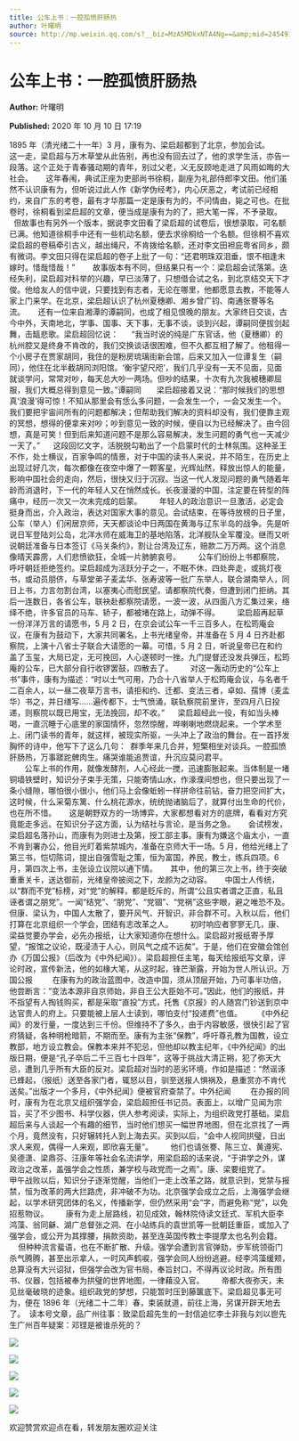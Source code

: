 ```yaml
---
title: 公车上书：一腔孤愤肝肠热
author: 叶曙明
source: http://mp.weixin.qq.com/s?__biz=MzA5MDkxNTA4Ng==&amp;mid=2454910126&amp;idx=1&amp;sn=bc31b48ed5499f58fc051562cb17ca93&amp;chksm=87a23ccfb0d5b5d94fb4d12ee49815e80e0a8859a2efe096e80b48eaf6e85b388b0c7d4f117a&poc_token=HJ_Do2ejHyO-wNZGG8Q1S8FdPgy1YBBEob-nUEme
---
```


# 公车上书：一腔孤愤肝肠热

**Author:** 叶曙明

**Published:** 2020 年 10 月 10 日 17:19

1895 年（清光绪二十一年）3 月，康有为、梁启超都到了北京，参加会试。      这一走，梁启超与万木草堂从此告别，再也没有回去过了，他的求学生活，亦告一段落。这个正处于青春骚动期的青年，别过父老，义无反顾地走进了风雨如晦的大社会。      这年春闱，典试正座为吏部尚书徐桐，副座为礼部侍郎李文田。他们虽然不认识康有为，但听说过此人作《新学伪经考》，内心厌恶之，考试前已经相约，来自广东的考卷，最有才华那篇一定是康有为的，不问情由，毙之可也。在批卷时，徐桐看到梁启超的文章，便当成是康有为的了，把大笔一挥，不予录取。      但故事也有另外一个版本，据说李文田看了梁启超的试卷后，很想录取，可名额已满。他知道徐桐手中还有一些机动名额，便去求徐桐给一个名额。但徐桐不喜欢梁启超的卷稿牵引古义，越出绳尺，不肯拨给名额，还对李文田袒庇粤省同乡，颇有微词。李文田只得在梁启超的卷子上批了一句：“还君明珠双泪垂，恨不相逢未嫁时。惜哉惜哉！”        故事版本有不同，但结果只有一个：梁启超会试落第。迭经失利，梁启超对科举的兴趣，早已淡薄了，只想借会试之名，到北京结交天下才俊。他给友人的信中说，只要找到有志者，无论在哪里，他都愿意去教，不能等人家上门来学。在北京，梁启超认识了杭州夏穗卿、湘乡曾广钧、南通张謇等名流。      还有一位来自湘潭的谭嗣同，也成了相见恨晚的朋友。大家终日交谈，古今中外，天南地北，学事、国事、天下事，无事不谈，谈到兴起，谭嗣同便拔剑起舞，击缻悲歌。梁启超回忆说：      “我当时说的纯是广东官话，他（夏穗卿）的杭州腔又是终身不肯改的，我们交换谈话很困难，但不久都互相了解了。他租得一个小房子在贾家胡同，我住的是粉房琉璃街新会馆，后来又加入一位谭复生（嗣同），他住在北半截胡同浏阳馆。‘衡宇望尺咫’，我们几乎没有一天不见面，见面就谈学问，常常对吵，每天总大吵一两场。但吵的结果，十次有九次我被穗卿屈服，我们大概总得到意见一致。”谭嗣同       梁启超接着又说：“那时候我们的思想真‘浪漫’得可惊！不知从那里会有恁么多问题，一会发生一个，一会又发生一个。我们要把宇宙间所有的问题都解决；但帮助我们解决的资料却没有，我们便靠主观的冥想，想得的便拿来对吵；吵到意见一致的时候，便自以为已经解决了。由今回想，真是可笑！但到后来知道问题不是那么容易解决，发生问题的勇气也一天减少一天了。”      这段回忆文字，活脱脱勾勒出了一个启蒙时代的士林氛围。这种圣王不作，处士横议，百家争鸣的情景，对于中国的读书人来说，并不陌生，在历史上出现过好几次，每次都像在夜空中爆了一颗客星，光辉灿然，释放出惊人的能量，影响中国社会的走向，然后，很快又归于沉寂。当这一代人发现问题的勇气随着年龄而消退时，下一代的年轻人又在悄然成长。长夜漫漫的中国，注定要在转型的阵痛中，经历一次又一次未完成的启蒙。        年轻人的政治意识一旦激活，必定会挺身而出，介入政治，表达对国家大事的意见。会试结束，在等待放榜的日子里，公车（举人）们闲居京师，天天都谈论中日两国在黄海与辽东半岛的战争。先是听说日军登陆刘公岛，北洋水师在威海卫的基地陷落，北洋舰队全军覆没。继而又听说朝廷准备与日本签订《马关条约》，割让台湾及辽东，赔款二万万两。这个消息像晴天霹雳，人们悲愤欲狂，全城一片肺腑哀号。        公车们纷纷上书都察院，呼吁朝廷拒绝签约。梁启超成为活跃分子之一，不眠不休，四处奔走，或挑灯夜书，或动员朋侪，与草堂弟子麦孟华、张寿波等一批广东举人，联合湖南举人，同日上书，力言勿割台湾，以塞夷心而慰民望。请都察院代奏，但遭到闭门拒纳。其后一连数日，各省公车，联袂赴都察院请愿，一波一波，从四面八方汇集过来，络绎不绝，许多官员的马车、轿子，都被堵在路上，动弹不得。        梁启超再起草一份洋洋万言的请愿书，5 月 2 日，在京会试公车一千三百多人，在松筠庵会议，在康有为鼓动下，大家共同署名，上书光绪皇帝，并准备在 5 月 4 日齐赴都察院，上演十八省士子联合大请愿的一幕。可惜，5 月 2 日，听说皇帝已在和约盖了玉玺，大局已定，无可挽回，人心遂顿时一挫。九门提督还没发兵弹压，松筠庵的公车，已大部分自行收锣罢鼓，四散去了。        对这一轰动历史的“公车上书”事件，康有为描述：“时以士气可用，乃合十八省举人于松筠庵会议，与名者千二百余人，以一昼二夜草万言书，请拒和约、迁都、变法三者，卓如、孺博（麦孟华）书之，并日缮写……遍传都下，士气愤涌，联轨察院前里许，至四月八日投递，则察院以既已用宝，无法挽回，却不收。”      梁启超经此一役，有如当头棒喝，一直沉睡于心底里的家国情怀，忽然惊醒，哗喇喇地燃烧起来。一个学术至上、闭门读书的青年，就这样，被现实所驱，一头冲上了政治的舞台。在一首抒发胸怀的诗中，他写下了这么几句：  群季年来几合并，短檠相坐对谈兵。一腔孤愤肝肠热，万事蹉跎髀肉生。痛哭谁能追贾谊，升沉应莫问君平。                                    公车上书的作用，就像发酵剂，人心经此一搅，迅速膨胀起来。当体制是一堵铜墙铁壁时，知识分子束手无策，只能寄情山水，作濠濮间想也，但只要出现了一条小缝隙，哪怕很小很小，他们马上会像蚯蚓一样拼命往前钻，奋力把空间扩大，这时候，什么采菊东篱、什么桃花源水，统统抛诸脑后了，就算付出生命的代价，也在所不惜。      这是朝野双方的一场博弈，大家都想看对方的底牌，看看对方究竟能走多远。在知识分子这方面，认为结社与言论，是当务之急。      会试榜发，梁启超名落孙山，而康有为则进士及第，授工部主事。康有为嫌这个庙太小，一直不肯到署办公，他目光盯着紫禁城内，准备在京师大干一场。5 月，他给光绪上了第三书，恺切陈词，提出自强雪耻之策，恒为富国，养民，教士，练兵四项。6 月，第四次上书，主张设立议院以通下情。      其中，他的第三次上书，终于突破重重关卡，送达御前，光绪皇帝披阅之下，龙颜为之动容。      中国士人传统，以“群而不党”标榜，对“党”的解释，都是贬斥的，所谓“公且实者谓之正直，私且诬者谓之朋党”。一闻“结党”、“朋党”、“党锢”、“党祸”这些字眼，避之唯恐不及。但康、梁认为，中国人太散了，要开风气、开智识，非合群不可。入秋以后，他们打算在北京组织一个学会，团结有志改革之人。        初时响应者寥寥无几，康、梁益觉要办学会，必先办报纸，让大家知道你在想什么。梁启超对报纸寄予厚望，“报馆之议论，既浸渍于人心，则风气之成不远矣”。于是，他们在安徽会馆创办《万国公报》（后改为《中外纪闻》）。梁启超担任主笔，每天给报纸写文章，评论时政，宣传新法，他的如椽大笔，从这时起，锋芒渐露，开始为世人所认识。万国公报         在康有为的政治蓝图中，改造中国，须从顶层开始，乃可事半功倍，他尝断言：“变法本源非自京师始，非自王公大臣始不可。”因此，他们的报纸，并不指望有人掏钱购买，都是采取“直投”方式，托售《京报》的人随宫门钞送到京中达官贵人的府上。只要能被上层人士读到，哪怕支付“投递费”也值。       《中外纪闻》的发行量，一度达到三千份。但维持不了多久，由于内容敏感，很快引起了官府猜疑，各种明枪暗箭，不期而至。康有为主张“保教”，呼吁尊孔教为国教，设立教部，地方设立教会。保教本来并不犯忌，但他却以教主纪年，《中外纪闻》的出版日期，便是“孔子卒后二千三百七十四年”，这等于挑战大清正朔，犯了弥天大忌，遭到几乎所有大臣的反对。梁启超对当时的恶劣环境，作如是描述：“然谣诼已蜂起，（报纸）送至各家门者，辄怒以目，驯至送报人惧祸及，悬重赏亦不肯代送矣。”出版才一个多月，《中外纪闻》便被官府查禁了。中外纪闻         在办报的同时，康有为在北京又组织强学会，梁启超担任书记员。表面上，以增广见闻为宗旨，买了不少图书、科学仪器，供人参考阅读，实际上，为组织政党打基础。梁启超后来与人谈起一个有趣的细节，当时他们想买一幅世界地图，但在北京找了一两个月，竟然没有，只好辗转托人到上海去买。买到以后，“会中人视同拱璧，日出求人来观，偶得一人来观，即欣喜无量”。        他们也请张謇、陈三立、黄遵宪、吴德潇、梁鼎芬、汪康年等社会名流讲学，用梁启超的话来说，“于讲学之外，谋政治之改革，盖强学会之性质，兼学校与政党而一之焉”。康、梁要组党了。        甲午战败以后，知识分子逐渐觉醒，当他们一走上改革之路，就意识到，党禁与报禁，恒为改革的两大拦路虎，非冲破不为功。北京强学会成立之后，上海强学会继起，以学术研究团体的名义，传播新学，但仍然采用“会”字，而避免称“党”，以免招惹物议。        康有为走上层路线，初见成效，翰林院侍读文廷式、军机大臣李鸿藻、翁同龢、湖广总督张之洞、在小站练兵的袁世凯等一批朝廷重臣，或加入了强学会，或公开为其撑腰，捐款资助，甚至连英国传教士李提摩太也名列会籍。        但种种流言蜚语，也在不断扩散、升级。强学会遭到言官弹劾，步军统领衙门杀气腾腾，甚至出示拿人，一时风声鹤唳，强学会同人纷纷逃避。经李鸿藻缓颊，总算没有大兴诏狱，但强学会改为官书局，奉旨封口，不得再议论时政。所有图书、仪器，包括被奉为拱璧的世界地图，一律藉没入官。        帝都大夜弥天，未见丝毫破晓的迹象。组织政党的梦想，只能暂时压到藤箧底下。梁启超见事无可为，便在 1896 年（光绪二十二年）春，束装就道，前往上海，另谋开辟天地去了。  读本号文章，品广州往事：致梁启超先生的一封信追忆李士非我与刘以鬯先生广州百年疑案：邓铿是被谁杀死的？

![](https://mmbiz.qpic.cn/mmbiz_jpg/PJWG74pLsMZDjBZnX1cNvNnOAnqmW9z3VPEY9EgFZA4ribqtAT3ug2ic7Wtz50nibfTEC76sJicpiaEG9j6tmTos5XQ/640)

![](https://mmbiz.qpic.cn/mmbiz_jpg/PJWG74pLsMZDjBZnX1cNvNnOAnqmW9z36VBicw1p1AEO9XRficlJK4bZY663jYF9Zz9dMrsxwegTxIHAysGlpluQ/640)

![](https://mmbiz.qpic.cn/mmbiz_jpg/PJWG74pLsMZDjBZnX1cNvNnOAnqmW9z31XdZ0cMRjEtKSzEUrcY8LTVfXFtIu1kWX13iaSIazibhCfmJbbic3pLlQ/640)

![](https://mmbiz.qpic.cn/mmbiz_jpg/PJWG74pLsMZDjBZnX1cNvNnOAnqmW9z3fCFnD6RUc2nQcbavur3FaRR991p7Ghr4WcWB8nabmyO9w0V8X1AU1A/640)

![](https://mmbiz.qpic.cn/mmbiz_jpg/PJWG74pLsMZDjBZnX1cNvNnOAnqmW9z3er3RdtHCMbWjXY9N0JRsvGMOcbMibmggrF4meenxBtm4T2NJvUUvmxQ/640)

欢迎赞赏欢迎点在看，转发朋友圈欢迎关注
